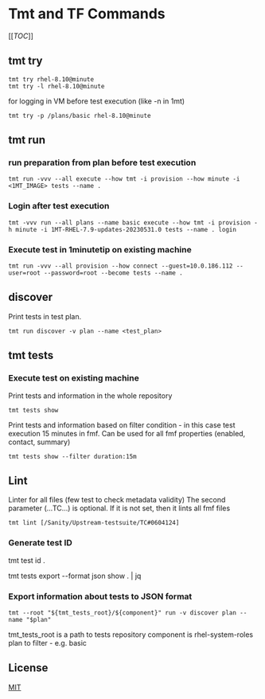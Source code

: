 # Tmt and TF Commands

[[_TOC_]]

## tmt try

```
tmt try rhel-8.10@minute
tmt try -l rhel-8.10@minute
```

for logging in VM before test execution (like -n in 1mt)

```
tmt try -p /plans/basic rhel-8.10@minute
```


## tmt run

### run preparation from plan before test execution

```
tmt run -vvv --all execute --how tmt -i provision --how minute -i <1MT_IMAGE> tests --name .
```

### Login after test execution

```
tmt -vvv run --all plans --name basic execute --how tmt -i provision -h minute -i 1MT-RHEL-7.9-updates-20230531.0 tests --name . login
```

### Execute test in 1minutetip on existing machine

```
tmt run -vvv --all provision --how connect --guest=10.0.186.112 --user=root --password=root --become tests --name .
```

## discover

Print tests in test plan.

```
tmt run discover -v plan --name <test_plan>
```

## tmt tests

### Execute test on existing machine

Print tests and information in the whole repository

```
tmt tests show
```

Print tests and information based on filter condition - in this case test execution 15 minutes in fmf. Can be used for all fmf properties (enabled, contact, summary)

```
tmt tests show --filter duration:15m
```

## Lint

Linter for all files (few test to check metadata validity)
The second parameter (...TC…) is optional. If it is not set, then it lints all fmf files

```
tmt lint [/Sanity/Upstream-testsuite/TC#0604124]
```

### Generate test ID

tmt test id .

tmt tests export --format json show . | jq

### Export information about tests to JSON format

```
tmt --root "${tmt_tests_root}/${component}" run -v discover plan --name "$plan"
````

tmt_tests_root is a path to tests repository
component is rhel-system-roles
plan to filter - e.g. basic



## License
[MIT](LICENSE)

